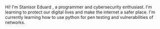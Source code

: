 Hi! I'm Stanisor Eduard , a programmer and cybersecurity enthusiast. I'm learning to protect our digital lives and make the internet a safer place. I'm currently learning how to use python for pen testing and vulnerabilities of networks.
<!---
offedward/offedward is a ✨ special ✨ repository because its `README.md` (this file) appears on your GitHub profile.
You can click the Preview link to take a look at your changes.
--->
